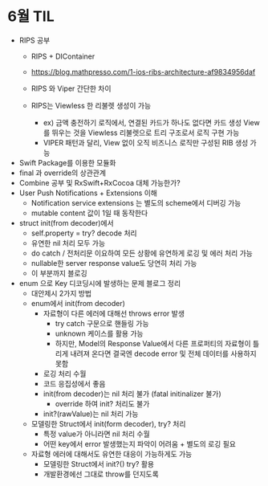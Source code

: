 # 6월 TIL

* RIPS 공부
  * RIPS + DIContainer

  * https://blog.mathpresso.com/1-ios-ribs-architecture-af9834956daf
  * RIPS 와 Viper 간단한 차이
  * RIPS는 Viewless 한 리불렛 생성이 가능
    * ex) 금액 충전하기 로직에서, 연결된 카드가 하나도 없다면 카드 생성 View를 뛰우는 것을 Viewless 리불렛으로 트리 구조로서 로직 구현 가능
    * VIPER 패턴과 달리, View 없이 오직 비즈니스 로직만 구성된 RIB 생성 가능
* Swift Package를 이용한 모듈화
* final 과 override의 상관관계
* Combine 공부 및 RxSwift+RxCocoa 대체 가능한가?
* User Push Notifications + Extensions 이해
  * Notification service extensions 는 별도의 scheme에서 디버깅 가능
  * mutable content 값이 1일 때 동작한다
* struct init(from decoder)에서 
  * self.property = try? decode 처리
  * 유연한 nil 처리 모두 가능
  * do catch / 전처리문 이요하여 모든 상황에 유연하게 로깅 및 에러 처리 가능
  * nullable한 server response value도 당연히 처리 가능
  * 이 부분까지 블로깅
* enum 으로 Key 디코딩시에 발생하는 문제 블로그 정리
  * 대안제시 2가지 방법
  * enum에서 init(from decoder)
    * 자료형이 다른 에러에 대해선 throws error 발생
      * try catch 구문으로 핸들링 가능
      * unknown 케이스를 활용 가능
      * 하지만, Model의 Response Value에서 다른 프로퍼티의 자료형이 틀리게 내려져 온다면 결국엔 decode error 및 전체 데이터를 사용하지 못함
    * 로깅 처리 수월
    * 코드 응집성에서 좋음
    * init(from decoder)는 nil 처리 불가 (fatal initinalizer 불가)
      * override 하여 init? 처리도 불가
    * init?(rawValue)는 nil 처리 가능
  * 모델링한 Struct에서 init(form decoder), try? 처리
    * 특정 value가 아니라면 nil 처리 수월
    * 어떤 key에서 error 발생했는지 파악이 어려움 + 별도의 로깅 필요
  * 자료형 에러에 대해서도 유연한 대응이 가능하게도 가능
    * 모델링한 Struct에서 init?() try? 활용
    * 개발환경에선 그대로 throw를 던지도록